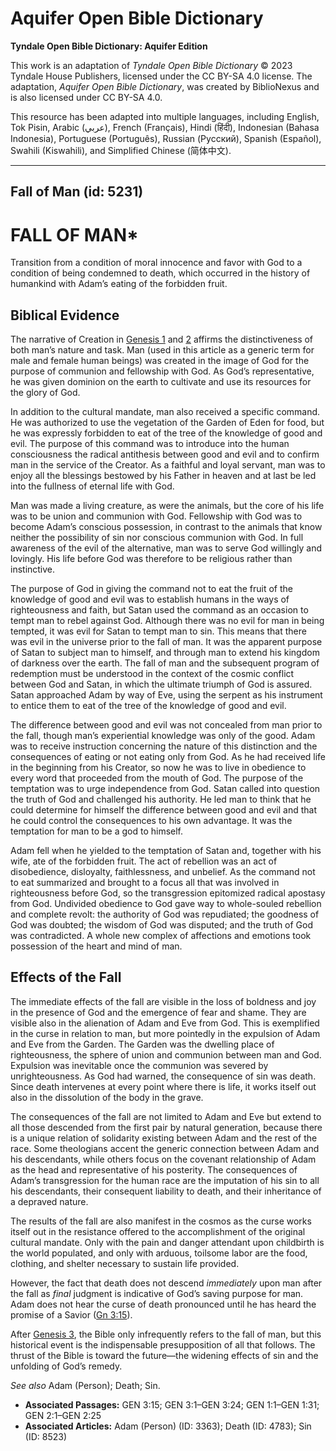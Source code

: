 # Aquifer Open Bible Dictionary

**Tyndale Open Bible Dictionary: Aquifer Edition**

This work is an adaptation of *Tyndale Open Bible Dictionary* © 2023 Tyndale House Publishers, licensed under the CC BY\-SA 4\.0 license. The adaptation, *Aquifer Open Bible Dictionary*, was created by BiblioNexus and is also licensed under CC BY\-SA 4\.0\.

This resource has been adapted into multiple languages, including English, Tok Pisin, Arabic (عربي), French (Français), Hindi (हिंदी), Indonesian (Bahasa Indonesia), Portuguese (Português), Russian (Русский), Spanish (Español), Swahili (Kiswahili), and Simplified Chinese (简体中文).



--------------------------------

## Fall of Man (id: 5231)

FALL OF MAN\*
=============

Transition from a condition of moral innocence and favor with God to a condition of being condemned to death, which occurred in the history of humankind with Adam’s eating of the forbidden fruit.

Biblical Evidence
-----------------

The narrative of Creation in [Genesis 1](https://ref.ly/Gen1:1-Gen1:31) and [2](https://ref.ly/Gen2:1-Gen2:25) affirms the distinctiveness of both man’s nature and task. Man (used in this article as a generic term for male and female human beings) was created in the image of God for the purpose of communion and fellowship with God. As God’s representative, he was given dominion on the earth to cultivate and use its resources for the glory of God.

In addition to the cultural mandate, man also received a specific command. He was authorized to use the vegetation of the Garden of Eden for food, but he was expressly forbidden to eat of the tree of the knowledge of good and evil. The purpose of this command was to introduce into the human consciousness the radical antithesis between good and evil and to confirm man in the service of the Creator. As a faithful and loyal servant, man was to enjoy all the blessings bestowed by his Father in heaven and at last be led into the fullness of eternal life with God.

Man was made a living creature, as were the animals, but the core of his life was to be union and communion with God. Fellowship with God was to become Adam’s conscious possession, in contrast to the animals that know neither the possibility of sin nor conscious communion with God. In full awareness of the evil of the alternative, man was to serve God willingly and lovingly. His life before God was therefore to be religious rather than instinctive.

The purpose of God in giving the command not to eat the fruit of the knowledge of good and evil was to establish humans in the ways of righteousness and faith, but Satan used the command as an occasion to tempt man to rebel against God. Although there was no evil for man in being tempted, it was evil for Satan to tempt man to sin. This means that there was evil in the universe prior to the fall of man. It was the apparent purpose of Satan to subject man to himself, and through man to extend his kingdom of darkness over the earth. The fall of man and the subsequent program of redemption must be understood in the context of the cosmic conflict between God and Satan, in which the ultimate triumph of God is assured. Satan approached Adam by way of Eve, using the serpent as his instrument to entice them to eat of the tree of the knowledge of good and evil.

The difference between good and evil was not concealed from man prior to the fall, though man’s experiential knowledge was only of the good. Adam was to receive instruction concerning the nature of this distinction and the consequences of eating or not eating only from God. As he had received life in the beginning from his Creator, so now he was to live in obedience to every word that proceeded from the mouth of God. The purpose of the temptation was to urge independence from God. Satan called into question the truth of God and challenged his authority. He led man to think that he could determine for himself the difference between good and evil and that he could control the consequences to his own advantage. It was the temptation for man to be a god to himself.

Adam fell when he yielded to the temptation of Satan and, together with his wife, ate of the forbidden fruit. The act of rebellion was an act of disobedience, disloyalty, faithlessness, and unbelief. As the command not to eat summarized and brought to a focus all that was involved in righteousness before God, so the transgression epitomized radical apostasy from God. Undivided obedience to God gave way to whole\-souled rebellion and complete revolt: the authority of God was repudiated; the goodness of God was doubted; the wisdom of God was disputed; and the truth of God was contradicted. A whole new complex of affections and emotions took possession of the heart and mind of man.

Effects of the Fall
-------------------

The immediate effects of the fall are visible in the loss of boldness and joy in the presence of God and the emergence of fear and shame. They are visible also in the alienation of Adam and Eve from God. This is exemplified in the curse in relation to man, but more pointedly in the expulsion of Adam and Eve from the Garden. The Garden was the dwelling place of righteousness, the sphere of union and communion between man and God. Expulsion was inevitable once the communion was severed by unrighteousness. As God had warned, the consequence of sin was death. Since death intervenes at every point where there is life, it works itself out also in the dissolution of the body in the grave.

The consequences of the fall are not limited to Adam and Eve but extend to all those descended from the first pair by natural generation, because there is a unique relation of solidarity existing between Adam and the rest of the race. Some theologians accent the generic connection between Adam and his descendants, while others focus on the covenant relationship of Adam as the head and representative of his posterity. The consequences of Adam’s transgression for the human race are the imputation of his sin to all his descendants, their consequent liability to death, and their inheritance of a depraved nature.

The results of the fall are also manifest in the cosmos as the curse works itself out in the resistance offered to the accomplishment of the original cultural mandate. Only with the pain and danger attendant upon childbirth is the world populated, and only with arduous, toilsome labor are the food, clothing, and shelter necessary to sustain life provided.

However, the fact that death does not descend *immediately* upon man after the fall as *final* judgment is indicative of God’s saving purpose for man. Adam does not hear the curse of death pronounced until he has heard the promise of a Savior ([Gn 3:15](https://ref.ly/Gen3:15)).

After [Genesis 3](https://ref.ly/Gen3:1-Gen3:24), the Bible only infrequently refers to the fall of man, but this historical event is the indispensable presupposition of all that follows. The thrust of the Bible is toward the future—the widening effects of sin and the unfolding of God’s remedy.

*See also* Adam (Person); Death; Sin.

* **Associated Passages:** GEN 3:15; GEN 3:1–GEN 3:24; GEN 1:1–GEN 1:31; GEN 2:1–GEN 2:25
* **Associated Articles:** Adam (Person) (ID: 3363); Death (ID: 4783); Sin (ID: 8523)

